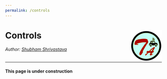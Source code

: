 ```yaml
---
permalink: /controls
---
```


# Controls <img style="float: right;" src="/img/logo_circle.png" height="100" width="100">

###### Author: *[Shubham Shrivastava](http://www.towardsautonomy.com/#shubham)*   

---

#### This page is under construction
